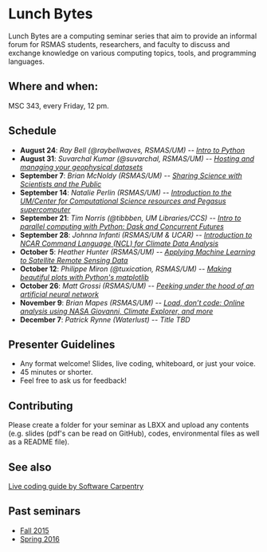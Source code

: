 # Lunch Bytes

Lunch Bytes are a computing seminar series that aim to provide an informal forum for RSMAS students, 
researchers, and faculty to discuss and exchange knowledge on various computing topics, tools, and programming languages.

## Where and when:

MSC 343, every Friday, 12 pm.

## Schedule

* **August 24**: *Ray Bell (@raybellwaves, RSMAS/UM) -- [Intro to Python](https://github.com/milancurcic/lunch-bytes/tree/master/Fall_2018/LB14)*
* **August 31**: *Suvarchal Kumar (@suvarchal, RSMAS/UM) -- [Hosting and managing your geophysical datasets](https://github.com/milancurcic/lunch-bytes/tree/master/Fall_2018/LB15)*
* **September 7**: *Brian McNoldy (RSMAS/UM) -- [Sharing Science with Scientists and the Public](https://github.com/milancurcic/lunch-bytes/tree/master/Fall_2018/LB16)*
* **September 14**: *Natalie Perlin (RSMAS/UM) -- [Introduction to the UM/Center for Computational Science resources and Pegasus supercomputer](https://github.com/milancurcic/lunch-bytes/tree/master/Fall_2018/LB17)*
* **September 21**: *Tim Norris (@tibbben, UM Libraries/CCS) -- [Intro to parallel computing with Python: Dask and Concurrent Futures](https://github.com/milancurcic/lunch-bytes/tree/master/Fall_2018/LB18)*
* **September 28**: *Johnna Infanti (RSMAS/UM & UCAR) -- [Introduction to NCAR Command Language (NCL) for Climate Data Analysis](https://github.com/milancurcic/lunch-bytes/tree/master/Fall_2018/LB19)*
* **October 5**: *Heather Hunter (RSMAS/UM) -- [Applying Machine Learning to Satellite Remote Sensing Data](https://github.com/milancurcic/lunch-bytes/tree/master/Fall_2018/LB20)*
* **October 12**: *Philippe Miron (@tuxication, RSMAS/UM) -- [Making beautiful plots with Python's matplotlib](https://github.com/milancurcic/lunch-bytes/tree/master/Fall_2018/LB21)*
* **October 26**: *Matt Grossi (RSMAS/UM) -- [Peeking under the hood of an artificial neural network](https://github.com/milancurcic/lunch-bytes/tree/master/Fall_2018/LB22)*
* **November 9**: *Brian Mapes (RSMAS/UM) -- [Load, don’t code: Online analysis using NASA Giovanni, Climate Explorer, and more](https://github.com/milancurcic/lunch-bytes/tree/master/Fall_2018/LB23)*
* **December 7**: *Patrick Rynne (Waterlust) -- Title TBD*

## Presenter Guidelines

* Any format welcome! Slides, live coding, whiteboard, or just your voice.
* 45 minutes or shorter.
* Feel free to ask us for feedback!

## Contributing

Please create a folder for your seminar as LBXX and upload any contents (e.g. slides (pdf's can be read on GitHub), codes, environmental files as well as a README file).

## See also

[Live coding guide by Software Carpentry](http://swcarpentry.github.io/swc-releases/2017.02/instructor-training/13-live/)

## Past seminars

* [Fall 2015](https://github.com/milancurcic/lunch-bytes/tree/master/Fall_2015)
* [Spring 2016](https://github.com/milancurcic/lunch-bytes/tree/master/Spring_2016)
